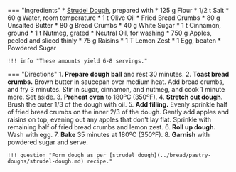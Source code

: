 === "Ingredients"
    * [Strudel Dough](../bread/pastry-doughs/strudel-dough.md), prepared with
        * 125 g Flour
        * 1/2 t Salt
        * 60 g Water, room temperature
        * 1 t Olive Oil
    * Fried Bread Crumbs
        * 80 g Unsalted Butter
        * 80 g Bread Crumbs
        * 40 g White Sugar
        * 1 t Cinnamon, ground
        * 1 t Nutmeg, grated
    * Neutral Oil, for washing
    * 750 g Apples, peeled and sliced thinly
    * 75 g Raisins
    * 1 T Lemon Zest
    * 1 Egg, beaten
    * Powdered Sugar

    !!! info "These amounts yield 6-8 servings."

=== "Directions"
    1. **Prepare dough ball** and rest 30 minutes.
    2. **Toast bread crumbs.** Brown butter in saucepan over medium heat. Add bread crumbs, and fry 3 minutes. Stir in sugar, cinnamon, and nutmeg, and cook 1 minute more. Set aside.
    3. **Preheat oven** to 180ºC (350ºF).
    4. **Stretch out dough.** Brush the outer 1/3 of the dough with oil.
    5. **Add filling.** Evenly sprinkle half of fried bread crumbs on the inner 2/3 of the dough. Gently add apples and raisins on top, evening out any apples that don't lay flat. Sprinkle with remaining half of fried bread crumbs and lemon zest.
    6. **Roll up dough.** Wash with egg.
    7. **Bake** 35 minutes at 180ºC (350ºF).
    8. **Garnish** with powdered sugar and serve.

    !!! question "Form dough as per [strudel dough](../bread/pastry-doughs/strudel-dough.md) recipe."

[^grannies]:
    Aloisia. ["Handgezogener Apfelstrudel von Oma Aloisia - Rezept Video - Cooking Grannies."](https://youtu.be/eyoi82xgOxE) _YouTube: Cooking Grannies._ 15 October 2018.
[^müller_walser]:
    {{ cite.müller_walser_mein_erstes_kochbuch }} 134-5.
